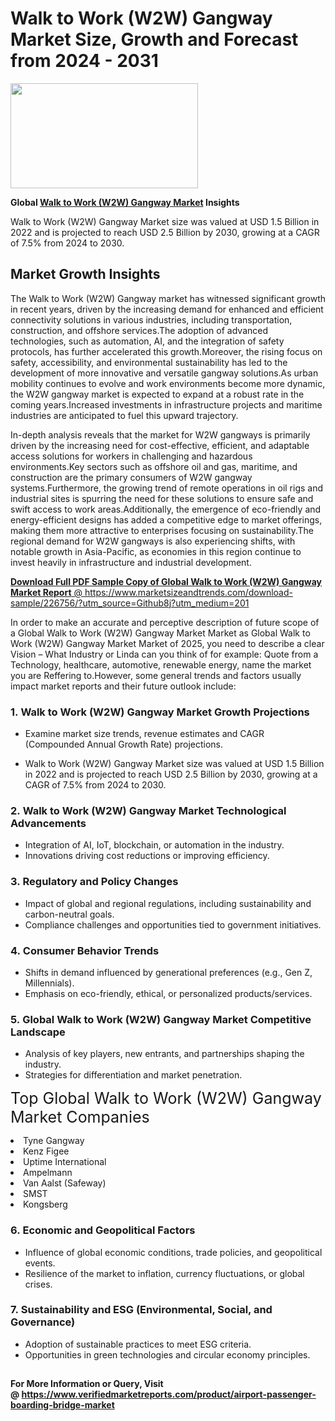 <H1>Walk to Work (W2W) Gangway Market Size, Growth and Forecast from 2024 - 2031</H1><img class="aligncenter size-medium wp-image-584254" src="https://thirdeyenews.in/wp-content/uploads/2024/09/Global-Market-Research-300x168.jpeg" alt="" width="300" height="168" /><p><strong>Global&nbsp;<a href="https://www.marketsizeandtrends.com/download-sample/226756/?utm_source=Github8j?utm_medium=201">Walk to Work (W2W) Gangway Market</a> Insights</strong></p><p>Walk to Work (W2W) Gangway Market size was valued at USD 1.5 Billion in 2022 and is projected to reach USD 2.5 Billion by 2030, growing at a CAGR of 7.5% from 2024 to 2030.</p><p><h2>Market Growth Insights</h2> <p>The Walk to Work (W2W) Gangway market has witnessed significant growth in recent years, driven by the increasing demand for enhanced and efficient connectivity solutions in various industries, including transportation, construction, and offshore services.The adoption of advanced technologies, such as automation, AI, and the integration of safety protocols, has further accelerated this growth.Moreover, the rising focus on safety, accessibility, and environmental sustainability has led to the development of more innovative and versatile gangway solutions.As urban mobility continues to evolve and work environments become more dynamic, the W2W gangway market is expected to expand at a robust rate in the coming years.Increased investments in infrastructure projects and maritime industries are anticipated to fuel this upward trajectory.</p> <p><a href="#"></a></p> <p>In-depth analysis reveals that the market for W2W gangways is primarily driven by the increasing need for cost-effective, efficient, and adaptable access solutions for workers in challenging and hazardous environments.Key sectors such as offshore oil and gas, maritime, and construction are the primary consumers of W2W gangway systems.Furthermore, the growing trend of remote operations in oil rigs and industrial sites is spurring the need for these solutions to ensure safe and swift access to work areas.Additionally, the emergence of eco-friendly and energy-efficient designs has added a competitive edge to market offerings, making them more attractive to enterprises focusing on sustainability.The regional demand for W2W gangways is also experiencing shifts, with notable growth in Asia-Pacific, as economies in this region continue to invest heavily in infrastructure and industrial development.<p><a href="#"></p><p><span class=""><strong>Download Full PDF Sample Copy of Global Walk to Work (W2W) Gangway Market Report</strong> @ <a href="https://www.marketsizeandtrends.com/download-sample/226756/?utm_source=Github8j?utm_medium=201" target="_blank">https://www.marketsizeandtrends.com/download-sample/226756/?utm_source=Github8j?utm_medium=201</a></span></p><p>In order to make an accurate and perceptive description of future scope of a Global&nbsp;Walk to Work (W2W) Gangway Market Market as Global&nbsp;Walk to Work (W2W) Gangway Market Market of 2025, you need to describe a clear Vision &ndash; What Industry or Linda can you think of for example: Quote from a Technology, healthcare, automotive, renewable energy, name the market you are Reffering to.However, some general trends and factors usually impact market reports and their future outlook include:</p><h3>1.&nbsp;<strong>Walk to Work (W2W) Gangway Market Growth Projections</strong></h3><ul><li>Examine market size trends, revenue estimates and CAGR (Compounded Annual Growth Rate) projections.</li><li><p>Walk to Work (W2W) Gangway Market size was valued at USD 1.5 Billion in 2022 and is projected to reach USD 2.5 Billion by 2030, growing at a CAGR of 7.5% from 2024 to 2030.</p></li></ul><h3>2.&nbsp;<strong>Walk to Work (W2W) Gangway Market Technological Advancements</strong></h3><ul><li>Integration of AI, IoT, blockchain, or automation in the industry.</li><li>Innovations driving cost reductions or improving efficiency.</li></ul><h3>3.&nbsp;<strong>Regulatory and Policy Changes</strong></h3><ul><li>Impact of global and regional regulations, including sustainability and carbon-neutral goals.</li><li>Compliance challenges and opportunities tied to government initiatives.</li></ul><h3>4.&nbsp;<strong>Consumer Behavior Trends</strong></h3><ul><li>Shifts in demand influenced by generational preferences (e.g., Gen Z, Millennials).</li><li>Emphasis on eco-friendly, ethical, or personalized products/services.</li></ul><h3>5.&nbsp;<strong>Global Walk to Work (W2W) Gangway Market Competitive Landscape</strong></h3><ul><li>Analysis of key players, new entrants, and partnerships shaping the industry.</li><li>Strategies for differentiation and market penetration.</li></ul><p data-pm-slice="1 1 []"><span style="color: inherit; font-family: inherit; font-size: 25px;">Top Global Walk to Work (W2W) Gangway Market Companies</span></p><div class="" data-test-id=""><p><li>Tyne Gangway</li><li> Kenz Figee</li><li> Uptime International</li><li> Ampelmann</li><li> Van Aalst (Safeway)</li><li> SMST</li><li> Kongsberg</li></p></div><h3>6.&nbsp;<strong>Economic and Geopolitical Factors</strong></h3><ul><li>Influence of global economic conditions, trade policies, and geopolitical events.</li><li>Resilience of the market to inflation, currency fluctuations, or global crises.</li></ul><h3>7.&nbsp;<strong>Sustainability and ESG (Environmental, Social, and Governance)</strong></h3><ul><li>Adoption of sustainable practices to meet ESG criteria.</li><li>Opportunities in green technologies and circular economy principles.</li></ul><h2><strong style="font-size: 14px;">For More Information or Query, Visit @&nbsp;</strong><a style="background-color: #ffffff; font-size: 14px;" href="https://www.marketsizeandtrends.com/report/walk-to-work-w2w-gangway-market/" target="_blank">https://www.verifiedmarketreports.com/product/airport-passenger-boarding-bridge-market</a></h2>